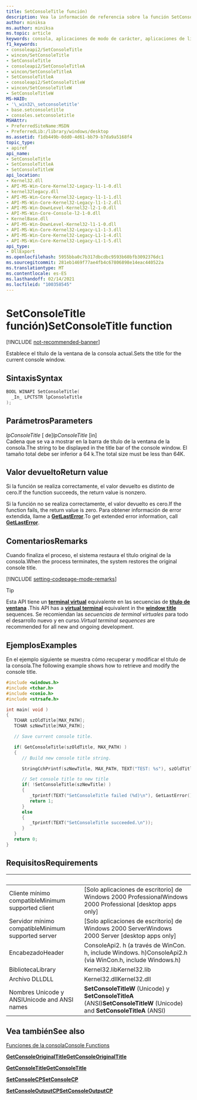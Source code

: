 ```yaml
---
title: SetConsoleTitle función)
description: Vea la información de referencia sobre la función SetConsoleTitle, que establece el título de la ventana de la consola actual.
author: miniksa
ms.author: miniksa
ms.topic: article
keywords: consola, aplicaciones de modo de carácter, aplicaciones de línea de comandos, aplicaciones de terminal, API de consola
f1_keywords:
- consoleapi2/SetConsoleTitle
- wincon/SetConsoleTitle
- SetConsoleTitle
- consoleapi2/SetConsoleTitleA
- wincon/SetConsoleTitleA
- SetConsoleTitleA
- consoleapi2/SetConsoleTitleW
- wincon/SetConsoleTitleW
- SetConsoleTitleW
MS-HAID:
- '\_win32\_setconsoletitle'
- base.setconsoletitle
- consoles.setconsoletitle
MSHAttr:
- PreferredSiteName:MSDN
- PreferredLib:/library/windows/desktop
ms.assetid: f1db449b-0dd0-4d61-bb79-b7da9a5168f4
topic_type:
- apiref
api_name:
- SetConsoleTitle
- SetConsoleTitleA
- SetConsoleTitleW
api_location:
- Kernel32.dll
- API-MS-Win-Core-Kernel32-Legacy-l1-1-0.dll
- kernel32legacy.dll
- API-MS-Win-Core-Kernel32-Legacy-l1-1-1.dll
- API-MS-Win-Core-Kernel32-Legacy-l1-1-2.dll
- API-MS-Win-DownLevel-Kernel32-l2-1-0.dll
- API-MS-Win-Core-Console-l2-1-0.dll
- KernelBase.dll
- API-MS-Win-DownLevel-Kernel32-l1-1-0.dll
- API-MS-Win-Core-Kernel32-Legacy-L1-1-3.dll
- API-MS-Win-Core-Kernel32-Legacy-L1-1-4.dll
- API-MS-Win-Core-Kernel32-Legacy-L1-1-5.dll
api_type:
- DllExport
ms.openlocfilehash: 5955bba0c7b317dbcdbc9593b60bfb3092376dc1
ms.sourcegitcommit: 281eb1469f77ae4fb4c67806898e14eac440522a
ms.translationtype: MT
ms.contentlocale: es-ES
ms.lasthandoff: 02/14/2021
ms.locfileid: "100358545"
---
```

# <a name="setconsoletitle-function"></a><span data-ttu-id="d34dc-104">SetConsoleTitle función)</span><span class="sxs-lookup"><span data-stu-id="d34dc-104">SetConsoleTitle function</span></span>

[!INCLUDE [not-recommended-banner](./includes/not-recommended-banner.md)]

<span data-ttu-id="d34dc-105">Establece el título de la ventana de la consola actual.</span><span class="sxs-lookup"><span data-stu-id="d34dc-105">Sets the title for the current console window.</span></span>

## <a name="syntax"></a><span data-ttu-id="d34dc-106">Sintaxis</span><span class="sxs-lookup"><span data-stu-id="d34dc-106">Syntax</span></span>

```C
BOOL WINAPI SetConsoleTitle(
  _In_ LPCTSTR lpConsoleTitle
);
```

## <a name="parameters"></a><span data-ttu-id="d34dc-107">Parámetros</span><span class="sxs-lookup"><span data-stu-id="d34dc-107">Parameters</span></span>

<span data-ttu-id="d34dc-108">*lpConsoleTitle* \[ de\]</span><span class="sxs-lookup"><span data-stu-id="d34dc-108">*lpConsoleTitle* \[in\]</span></span>  
<span data-ttu-id="d34dc-109">Cadena que se va a mostrar en la barra de título de la ventana de la consola.</span><span class="sxs-lookup"><span data-stu-id="d34dc-109">The string to be displayed in the title bar of the console window.</span></span> <span data-ttu-id="d34dc-110">El tamaño total debe ser inferior a 64 k.</span><span class="sxs-lookup"><span data-stu-id="d34dc-110">The total size must be less than 64K.</span></span>

## <a name="return-value"></a><span data-ttu-id="d34dc-111">Valor devuelto</span><span class="sxs-lookup"><span data-stu-id="d34dc-111">Return value</span></span>

<span data-ttu-id="d34dc-112">Si la función se realiza correctamente, el valor devuelto es distinto de cero.</span><span class="sxs-lookup"><span data-stu-id="d34dc-112">If the function succeeds, the return value is nonzero.</span></span>

<span data-ttu-id="d34dc-113">Si la función no se realiza correctamente, el valor devuelto es cero.</span><span class="sxs-lookup"><span data-stu-id="d34dc-113">If the function fails, the return value is zero.</span></span> <span data-ttu-id="d34dc-114">Para obtener información de error extendida, llame a [**GetLastError**](/windows/win32/api/errhandlingapi/nf-errhandlingapi-getlasterror).</span><span class="sxs-lookup"><span data-stu-id="d34dc-114">To get extended error information, call [**GetLastError**](/windows/win32/api/errhandlingapi/nf-errhandlingapi-getlasterror).</span></span>

## <a name="remarks"></a><span data-ttu-id="d34dc-115">Comentarios</span><span class="sxs-lookup"><span data-stu-id="d34dc-115">Remarks</span></span>

<span data-ttu-id="d34dc-116">Cuando finaliza el proceso, el sistema restaura el título original de la consola.</span><span class="sxs-lookup"><span data-stu-id="d34dc-116">When the process terminates, the system restores the original console title.</span></span>

[!INCLUDE [setting-codepage-mode-remarks](./includes/setting-codepage-mode-remarks.md)]

> [!TIP]
> <span data-ttu-id="d34dc-117">Esta API tiene un **[terminal virtual](console-virtual-terminal-sequences.md)** equivalente en las secuencias de **[título de ventana](console-virtual-terminal-sequences.md#window-title)** .</span><span class="sxs-lookup"><span data-stu-id="d34dc-117">This API has a **[virtual terminal](console-virtual-terminal-sequences.md)** equivalent in the **[window title](console-virtual-terminal-sequences.md#window-title)** sequences.</span></span> <span data-ttu-id="d34dc-118">Se recomiendan las _secuencias de terminal virtuales_ para todo el desarrollo nuevo y en curso.</span><span class="sxs-lookup"><span data-stu-id="d34dc-118">_Virtual terminal sequences_ are recommended for all new and ongoing development.</span></span>

## <a name="examples"></a><span data-ttu-id="d34dc-119">Ejemplos</span><span class="sxs-lookup"><span data-stu-id="d34dc-119">Examples</span></span>

<span data-ttu-id="d34dc-120">En el ejemplo siguiente se muestra cómo recuperar y modificar el título de la consola.</span><span class="sxs-lookup"><span data-stu-id="d34dc-120">The following example shows how to retrieve and modify the console title.</span></span>

```C
#include <windows.h>
#include <tchar.h>
#include <conio.h>
#include <strsafe.h>

int main( void )
{
   TCHAR szOldTitle[MAX_PATH];
   TCHAR szNewTitle[MAX_PATH];

   // Save current console title.

   if( GetConsoleTitle(szOldTitle, MAX_PATH) )
   {
      // Build new console title string.

      StringCchPrintf(szNewTitle, MAX_PATH, TEXT("TEST: %s"), szOldTitle);

      // Set console title to new title
      if( !SetConsoleTitle(szNewTitle) )
      {
         _tprintf(TEXT("SetConsoleTitle failed (%d)\n"), GetLastError());
         return 1;
      }
      else
      {
         _tprintf(TEXT("SetConsoleTitle succeeded.\n"));
      }
   }
   return 0;
}
```

## <a name="requirements"></a><span data-ttu-id="d34dc-121">Requisitos</span><span class="sxs-lookup"><span data-stu-id="d34dc-121">Requirements</span></span>

| &nbsp; | &nbsp; |
|-|-|
| <span data-ttu-id="d34dc-122">Cliente mínimo compatible</span><span class="sxs-lookup"><span data-stu-id="d34dc-122">Minimum supported client</span></span> | <span data-ttu-id="d34dc-123">\[Solo aplicaciones de escritorio\] de Windows 2000 Professional</span><span class="sxs-lookup"><span data-stu-id="d34dc-123">Windows 2000 Professional \[desktop apps only\]</span></span> |
| <span data-ttu-id="d34dc-124">Servidor mínimo compatible</span><span class="sxs-lookup"><span data-stu-id="d34dc-124">Minimum supported server</span></span> | <span data-ttu-id="d34dc-125">\[Solo aplicaciones de escritorio\] de Windows 2000 Server</span><span class="sxs-lookup"><span data-stu-id="d34dc-125">Windows 2000 Server \[desktop apps only\]</span></span> |
| <span data-ttu-id="d34dc-126">Encabezado</span><span class="sxs-lookup"><span data-stu-id="d34dc-126">Header</span></span> | <span data-ttu-id="d34dc-127">ConsoleApi2. h (a través de WinCon. h, include Windows. h)</span><span class="sxs-lookup"><span data-stu-id="d34dc-127">ConsoleApi2.h (via WinCon.h, include Windows.h)</span></span> |
| <span data-ttu-id="d34dc-128">Biblioteca</span><span class="sxs-lookup"><span data-stu-id="d34dc-128">Library</span></span> | <span data-ttu-id="d34dc-129">Kernel32.lib</span><span class="sxs-lookup"><span data-stu-id="d34dc-129">Kernel32.lib</span></span> |
| <span data-ttu-id="d34dc-130">Archivo DLL</span><span class="sxs-lookup"><span data-stu-id="d34dc-130">DLL</span></span> | <span data-ttu-id="d34dc-131">Kernel32.dll</span><span class="sxs-lookup"><span data-stu-id="d34dc-131">Kernel32.dll</span></span> |
| <span data-ttu-id="d34dc-132">Nombres Unicode y ANSI</span><span class="sxs-lookup"><span data-stu-id="d34dc-132">Unicode and ANSI names</span></span> | <span data-ttu-id="d34dc-133">**SetConsoleTitleW** (Unicode) y **SetConsoleTitleA** (ANSI)</span><span class="sxs-lookup"><span data-stu-id="d34dc-133">**SetConsoleTitleW** (Unicode) and **SetConsoleTitleA** (ANSI)</span></span> |

## <a name="see-also"></a><span data-ttu-id="d34dc-134">Vea también</span><span class="sxs-lookup"><span data-stu-id="d34dc-134">See also</span></span>

[<span data-ttu-id="d34dc-135">Funciones de la consola</span><span class="sxs-lookup"><span data-stu-id="d34dc-135">Console Functions</span></span>](console-functions.md)

[<span data-ttu-id="d34dc-136">**GetConsoleOriginalTitle**</span><span class="sxs-lookup"><span data-stu-id="d34dc-136">**GetConsoleOriginalTitle**</span></span>](getconsoleoriginaltitle.md)

[<span data-ttu-id="d34dc-137">**GetConsoleTitle**</span><span class="sxs-lookup"><span data-stu-id="d34dc-137">**GetConsoleTitle**</span></span>](getconsoletitle.md)

[<span data-ttu-id="d34dc-138">**SetConsoleCP**</span><span class="sxs-lookup"><span data-stu-id="d34dc-138">**SetConsoleCP**</span></span>](setconsolecp.md)

[<span data-ttu-id="d34dc-139">**SetConsoleOutputCP**</span><span class="sxs-lookup"><span data-stu-id="d34dc-139">**SetConsoleOutputCP**</span></span>](setconsoleoutputcp.md)